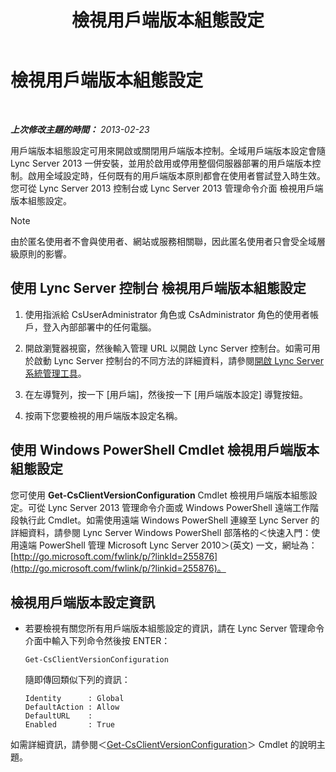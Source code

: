﻿---
title: 檢視用戶端版本組態設定
TOCTitle: 檢視用戶端版本組態設定
ms:assetid: c72df4e6-a889-4cb6-86f7-8334d7774c6e
ms:mtpsurl: https://technet.microsoft.com/zh-tw/library/JJ923062(v=OCS.15)
ms:contentKeyID: 52056222
ms.date: 08/24/2015
mtps_version: v=OCS.15
ms.translationtype: HT
---

# 檢視用戶端版本組態設定

 

_**上次修改主題的時間：** 2013-02-23_

用戶端版本組態設定可用來開啟或關閉用戶端版本控制。全域用戶端版本設定會隨 Lync Server 2013 一併安裝，並用於啟用或停用整個伺服器部署的用戶端版本控制。啟用全域設定時，任何既有的用戶端版本原則都會在使用者嘗試登入時生效。您可從 Lync Server 2013 控制台或 Lync Server 2013 管理命令介面 檢視用戶端版本組態設定。

> [!NOTE]  
> 由於匿名使用者不會與使用者、網站或服務相關聯，因此匿名使用者只會受全域層級原則的影響。



## 使用 Lync Server 控制台 檢視用戶端版本組態設定

1.  使用指派給 CsUserAdministrator 角色或 CsAdministrator 角色的使用者帳戶，登入內部部署中的任何電腦。

2.  開啟瀏覽器視窗，然後輸入管理 URL 以開啟 Lync Server 控制台。如需可用於啟動 Lync Server 控制台的不同方法的詳細資料，請參閱[開啟 Lync Server 系統管理工具](lync-server-2013-open-lync-server-administrative-tools.md)。

3.  在左導覽列，按一下 \[用戶端\]，然後按一下 \[用戶端版本設定\] 導覽按鈕。

4.  按兩下您要檢視的用戶端版本設定名稱。

## 使用 Windows PowerShell Cmdlet 檢視用戶端版本組態設定

您可使用 **Get-CsClientVersionConfiguration** Cmdlet 檢視用戶端版本組態設定。可從 Lync Server 2013 管理命令介面或 Windows PowerShell 遠端工作階段執行此 Cmdlet。如需使用遠端 Windows PowerShell 連線至 Lync Server 的詳細資料，請參閱 Lync Server Windows PowerShell 部落格的＜快速入門：使用遠端 PowerShell 管理 Microsoft Lync Server 2010＞(英文) 一文，網址為：[http://go.microsoft.com/fwlink/p/?linkId=255876](http://go.microsoft.com/fwlink/p/?linkid=255876)。

## 檢視用戶端版本設定資訊

  - 若要檢視有關您所有用戶端版本組態設定的資訊，請在 Lync Server 管理命令介面中輸入下列命令然後按 ENTER：
    
        Get-CsClientVersionConfiguration
    
    隨即傳回類似下列的資訊：
    
        Identity      : Global
        DefaultAction : Allow
        DefaultURL    :
        Enabled       : True

如需詳細資訊，請參閱＜[Get-CsClientVersionConfiguration](https://docs.microsoft.com/en-us/powershell/module/skype/Get-CsClientVersionConfiguration)＞ Cmdlet 的說明主題。

